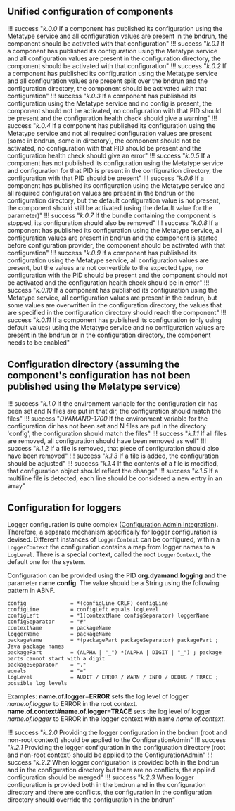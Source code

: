 ## Unified configuration of components

!!! success "_k.0.0_ If a component has published its configuration using the Metatype service and all configuration values are present in the bndrun, the component should be activated with that configuration"
!!! success "_k.0.1_ If a component has published its configuration using the Metatype service and  all configuration values are present in the configuration directory, the component should be activated with that configuration"
!!! success "_k.0.2_ If a component has published its configuration using the Metatype service and all configuration values are present split over the bndrun and the configuration directory, the component should be activated with that configuration"
!!! success "_k.0.3_ If a component has published its configuration using the Metatype service and no config is present, the component should not be activated, no configuration with that PID should be present and the configuration health check should give a warning"
!!! success "_k.0.4_ If a component has published its configuration using the Metatype service and not all required configuration values are present (some in bndrun, some in directory), the component should not be activated, no configuration with that PID should be present and the configuration health check should give an error"
!!! success "_k.0.5_ If a component has not published its configuration using the Metatype service and configuration for that PID is present in the configuration directory, the configuration with that PID should be present"
!!! success "_k.0.6_ If a component has published its configuration using the Metatype service and all required configuration values are present in the bndrun or the configuration directory, but the default configuration value is not present, the component should still be activated (using the default value for the parameter)"
!!! success "_k.0.7_ If the bundle containing the component is stopped, its configuration should also be removed"
!!! success "_k.0.8_ If a component has published its configuration using the Metatype service, all configuration values are present in bndrun and the component is started before configuration provider, the component should be activated with that configuration"
!!! success "_k.0.9_ If a component has published its configuration using the Metatype service, all configuration values are present, but the values are not convertible to the expected type, no configuration with the PID should be present and the component should not be activated and the configuration health check should be in error"
!!! success "_k.0.10_ If a component has published its configuration using the Metatype service, all configuration values are present in the bndrun, but some values are overwritten in the configuration directory, the values that are specified in the configuration directory should reach the component"
!!! success "_k.0.11_ If a component has published its configuration (only using default values) using the Metatype service and no configuration values are present in the bndrun or in the configuration directory, the component needs to be enabled"

## Configuration directory (assuming the component's configuration has not been published using the Metatype service)

!!! success "_k.1.0_ If the environment variable for the configuration dir has been set and N files are put in that dir, the configuration should match the files"
!!! success "_DYAMAND-1700_ If the environment variable for the configuration dir has not been set and N files are put in the directory 'config', the configuration should match the files"
!!! success "_k.1.1_ If all files are removed, all configuration should have been removed as well"
!!! success "_k.1.2_ If a file is removed, that piece of configuration should also have been removed"
!!! success "_k.1.3_ If a file is added, the configuration should be adjusted"
!!! success "_k.1.4_ If the contents of a file is modified, that configuration object should reflect the change"
!!! success "_k.1.5_ If a multiline file is detected, each line should be considered a new entry in an array"

## Configuration for loggers

Logger configuration is quite complex ([Configuration Admin Integration](https://docs.osgi.org/specification/osgi.cmpn/7.0.0/service.log.html#d0e2548)). Therefore, a separate mechanism specifically for logger configuration is devised. Different instances of ```LoggerContext``` can be configured, within a ```LoggerContext``` the configuration contains a map from logger names to a ```LogLevel```. There is a special context, called the root ```LoggerContext```, the default one for the system.

Configuration can be provided using the PID **org.dyamand.logging** and the parameter name **config**. The value should be a String using the following pattern in ABNF.
```
config              = *(configLine CRLF) configLine
configLine          = configLeft equals logLevel
configLeft          = *1(contextName configSeparator) loggerName
configSeparator     = "#"
contextName         = packageName
loggerName          = packageName
packageName         = *(packagePart packageSeparator) packagePart ; Java package names
packagePart         = (ALPHA | "_") *(ALPHA | DIGIT | "_") ; package parts cannot start with a digit
packageSeparator    = "."
equals              = "="
logLevel            = AUDIT / ERROR / WARN / INFO / DEBUG / TRACE ; possible log levels
```

Examples:
**name.of.logger=ERROR** sets the log level of logger _name.of.logger_ to ERROR in the root context.
**name.of.context#name.of.logger=TRACE** sets the log level of logger _name.of.logger_ to ERROR in the logger context with name _name.of.context_.

!!! success "_k.2.0_ Providing the logger configuration in the bndrun (root and non-root context) should be applied to the ConfigurationAdmin"
!!! success "_k.2.1_ Providing the logger configuration in the configuration directory (root and non-root context) should be applied to the ConfigurationAdmin"
!!! success "_k.2.2_ When logger configuration is provided both in the bndrun and in the configuration directory but there are no conflicts, the applied configuration should be merged"
!!! success "_k.2.3_ When logger configuration is provided both in the bndrun and in the configuration directory and there are conflicts, the configuration in the configuration directory should override the configuration in the bndrun"


